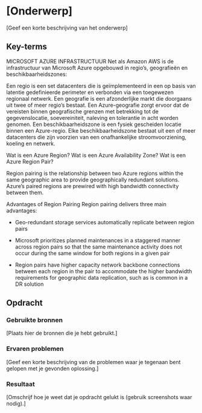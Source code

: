 # [Onderwerp]
[Geef een korte beschrijving van het onderwerp]

## Key-terms

 

MICROSOFT AZURE INFRASTRUCTUUR
Net als Amazon AWS is de infrastructuur van Microsoft Azure opgebouwd in regio’s, geografieën en beschikbaarheidszones:

Een regio is een set datacenters die is geïmplementeerd in een op basis van latentie gedefinieerde perimeter en verbonden via een toegewezen regionaal netwerk. 
Een geografie is een afzonderlijke markt die doorgaans uit twee of meer regio’s bestaat. Een Azure-geografie zorgt ervoor dat de vereisten binnen geografische grenzen met betrekking tot de gegevenslocatie, soevereiniteit, naleving en tolerantie in acht worden genomen.
Een beschikbaarheidszone is een fysiek gescheiden locatie binnen een Azure-regio. Elke beschikbaarheidszone bestaat uit een of meer datacenters die zijn voorzien van een onafhankelijke stroomvoorziening, koeling en netwerk.
 
Wat is een Azure Region?
Wat is een Azure Availability Zone?
Wat is een Azure Region Pair?

Region pairing is the relationship between two Azure regions within the same geographic area to provide geographically redundant solutions. Azure’s paired regions are prewired with high bandwidth connectivity between them.

Advantages of Region Pairing
Region pairing delivers three main advantages:

- Geo-redundant storage services automatically replicate between region pairs

- Microsoft prioritizes planned maintenances in a staggered manner across region pairs so that the same maintenance activity does not occur during the same window for both regions in a given pair

- Region pairs have higher capacity network backbone connections between each region in the pair to accommodate the higher bandwidth requirements for geographic data replication, such as is common in a DR solution

## Opdracht
### Gebruikte bronnen
[Plaats hier de bronnen die je hebt gebruikt.]

### Ervaren problemen
[Geef een korte beschrijving van de problemen waar je tegenaan bent gelopen met je gevonden oplossing.]

### Resultaat
[Omschrijf hoe je weet dat je opdracht gelukt is (gebruik screenshots waar nodig).]
